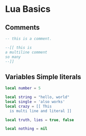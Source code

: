 # Lua Basics

## Comments

```lua
-- this is a comment.

--[[ this is
a multiline comment
so many
--]]
```

## Variables Simple literals

```lua
local number = 5

local string = "hello, world"
local single = 'also works'
local crazy = [[ This
  is multi line and literal ]]

local truth, lies = true, false

local nothing = nil
```
